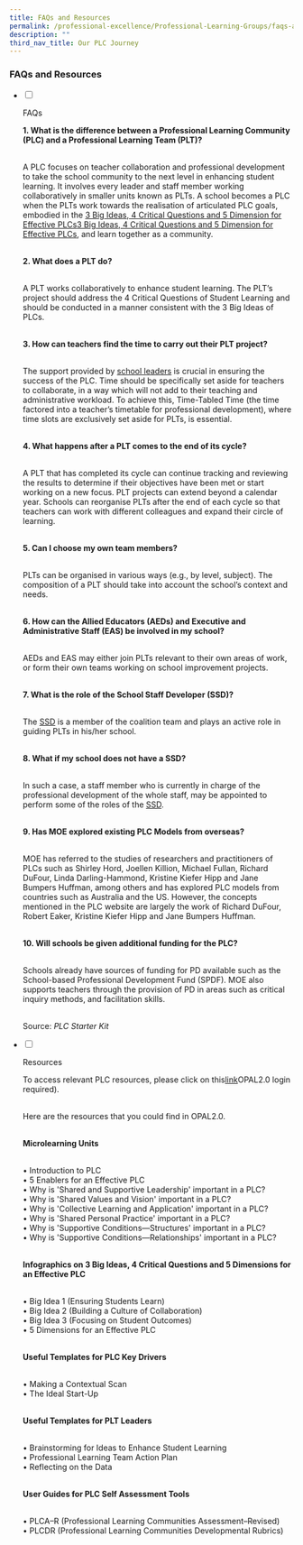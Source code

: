 ```yaml
---
title: FAQs and Resources
permalink: /professional-excellence/Professional-Learning-Groups/faqs-and-resources/
description: ""
third_nav_title: Our PLC Journey
---
```


### FAQs and Resources

<ul class="jekyllcodex_accordion">  
  
<li>  
  
<input type="checkbox" id="accordion1">  
  
<label for="accordion1">FAQs</label>  
  
<div>  
  
<p>
<b>1. What is the difference between a Professional Learning Community (PLC) and a Professional Learning Team (PLT)?</b><br><br>

A PLC focuses on teacher collaboration and professional development to take the school community to the next level in enhancing student learning. It involves every leader and staff member working collaboratively in smaller units known as PLTs. A school becomes a PLC when the PLTs work towards the realisation of articulated PLC goals, embodied in the <a href="link">3 Big Ideas, 4 Critical Questions and 5 Dimension for Effective PLCs</a>[3 Big Ideas, 4 Critical Questions and 5 Dimension for Effective PLCs](https://staging.d2dfevnwgxersp.amplifyapp.com/professional-excellence/Professional-Learning-Groups/ideas-questions-dimensions-for-effective-plcs/), and learn together as a community. <br><br>

<b>2. What does a PLT do?</b><br><br>

A PLT works collaboratively to enhance student learning. The PLT’s project should address the 4 Critical Questions of Student Learning and should be conducted in a manner consistent with the 3 Big Ideas of PLCs. <br><br>

<b>3. How can teachers find the time to carry out their PLT project?  </b><br><br>

The support provided by <a href="https://staging.d2dfevnwgxersp.amplifyapp.com/professional-excellence/Professional-Learning-Groups/developing-effective-plcs/">school leaders</a> is crucial in ensuring the success of the PLC. Time should be specifically set aside for teachers to collaborate, in a way which will not add to their teaching and administrative workload. To achieve this, Time-Tabled Time (the time factored into a teacher’s timetable for professional development), where time slots are exclusively set aside for PLTs, is essential. <br><br>

<b>4. What happens after a PLT comes to the end of its cycle?  </b><br><br>

A PLT that has completed its cycle can continue tracking and reviewing the results to determine if their objectives have been met or start working on a new focus. PLT projects can extend beyond a calendar year. Schools can reorganise PLTs after the end of each cycle so that teachers can work with different colleagues and expand their circle of learning.<br><br>

<b>5. Can I choose my own team members?  </b><br><br>

PLTs can be organised in various ways (e.g., by level, subject). The composition of a PLT should take into account the school’s context and needs.  <br><br>

<b>6. How can the Allied Educators (AEDs) and Executive and Administrative Staff (EAS) be involved in my school?  </b><br><br>

AEDs and EAS may either join PLTs relevant to their own areas of work, or form their own teams working on school improvement projects.<br><br>

<b>7. What is the role of the School Staff Developer (SSD)?  </b><br><br>

The <a href="https://staging.d2dfevnwgxersp.amplifyapp.com/professional-excellence/Professional-Learning-Groups/developing-effective-plcs/">SSD</a> is a member of the coalition team and plays an active role in guiding PLTs in his/her school. <br><br>

<b>8. What if my school does not have a SSD?  </b><br><br>

In such a case, a staff member who is currently in charge of the professional development of the whole staff, may be appointed to perform some of the roles of the <a href="https://staging.d2dfevnwgxersp.amplifyapp.com/professional-excellence/Professional-Learning-Groups/developing-effective-plcs/">SSD</a>. <Br><br>

<b>9. Has MOE explored existing PLC Models from overseas?  </b><br><br>

MOE has referred to the studies of researchers and practitioners of PLCs such as Shirley Hord, Joellen Killion, Michael Fullan, Richard DuFour, Linda Darling-Hammond, Kristine Kiefer Hipp and Jane Bumpers Huffman, among others and has explored PLC models from countries such as Australia and the US. However, the concepts mentioned in the PLC website are largely the work of Richard DuFour, Robert Eaker, Kristine Kiefer Hipp and Jane Bumpers Huffman. <br><br>

<b>10. Will schools be given additional funding for the PLC?  </b><br><br>

Schools already have sources of funding for PD available such as the School-based Professional Development Fund (SPDF). MOE also supports teachers through the provision of PD in areas such as critical inquiry methods, and facilitation skills.  <br><br>
  
Source: <i>PLC Starter Kit</i>
</p>  
  
</div>  
  
</li>  
<li>  
  
<input type="checkbox" id="accordion2">  
  
<label for="accordion2">Resources</label>  
  
<div>  
  
<p>
To access relevant PLC resources, please click on this<a href="https://www.opal2.moe.edu.sg/csl/content/perma?id=72031">link</a>OPAL2.0 login required). <br><br>

Here are the resources that you could find in OPAL2.0. 
<br><br>

<b>Microlearning Units  </b><br><br>

•   Introduction to PLC<br>
•   5 Enablers for an Effective PLC<br>
•   Why is 'Shared and Supportive Leadership' important in a PLC?<br>
•   Why is 'Shared Values and Vision' important in a PLC?<br>
•   Why is 'Collective Learning and Application' important in a PLC?<br>
•   Why is 'Shared Personal Practice' important in a PLC?<br>
•   Why is 'Supportive Conditions—Structures' important in a PLC?<br>
•   Why is 'Supportive Conditions—Relationships' important in a PLC?  <br><br>
    

<b>Infographics on 3 Big Ideas, 4 Critical Questions and 5 Dimensions for an Effective PLC</b><br><br>

•   Big Idea 1 (Ensuring Students Learn)<br>
•   Big Idea 2 (Building a Culture of Collaboration)<br>
•   Big Idea 3 (Focusing on Student Outcomes)<br>
•   5 Dimensions for an Effective PLC<br><br>

<b>Useful Templates for PLC Key Drivers  </b><br><br>

•   Making a Contextual Scan <br>
•   The Ideal Start-Up<br><br>

<b> Useful Templates for PLT Leaders</b><br><br>

•   Brainstorming for Ideas to Enhance Student Learning<br>
•   Professional Learning Team Action Plan<br>
•   Reflecting on the Data <br><br>

<b>User Guides for PLC Self Assessment Tools</b><br><br>

•   PLCA–R (Professional Learning Communities Assessment–Revised)<br>
•   PLCDR (Professional Learning Communities Developmental Rubrics)<br>
</p>  
  
</div>  
  
</li>  
  
</ul>